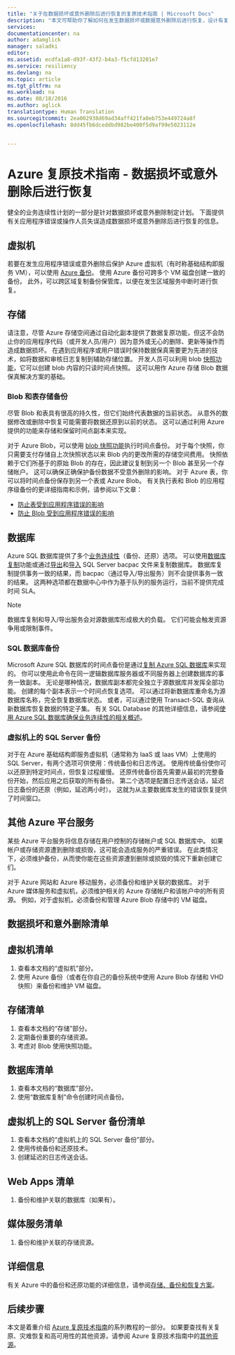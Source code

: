 ```yaml
---
title: "关于在数据损坏或意外删除后进行恢复的复原技术指南 | Microsoft Docs"
description: "本文可帮助你了解如何在发生数据损坏或数据意外删除后进行恢复，设计有复原能力、高度可用、容错的应用程序，以及针对灾难恢复进行规划"
services: 
documentationcenter: na
author: adamglick
manager: saladki
editor: 
ms.assetid: ecdfa1a8-d93f-43f2-b4a3-f5cfd13201e7
ms.service: resiliency
ms.devlang: na
ms.topic: article
ms.tgt_pltfrm: na
ms.workload: na
ms.date: 08/18/2016
ms.author: aglick
translationtype: Human Translation
ms.sourcegitcommit: 2ea002938d69ad34aff421fa0eb753e449724a8f
ms.openlocfilehash: 8dd45fb6dceddbd982be400f5d9af99e5023112e


---
```

# <a name="azure-resiliency-technical-guidance-recovery-from-data-corruption-or-accidental-deletion"></a>Azure 复原技术指南 - 数据损坏或意外删除后进行恢复
健全的业务连续性计划的一部分是针对数据损坏或意外删除制定计划。 下面提供有关应用程序错误或操作人员失误造成数据损坏或意外删除后进行恢复的信息。

## <a name="virtual-machines"></a>虚拟机
若要在发生应用程序错误或意外删除后保护 Azure 虚拟机（有时称基础结构即服务 VM），可以使用 [Azure 备份](https://azure.microsoft.com/services/backup/)。 使用 Azure 备份可跨多个 VM 磁盘创建一致的备份。 此外，可以跨区域复制备份保管库，以便在发生区域服务中断时进行恢复。

## <a name="storage"></a>存储
请注意，尽管 Azure 存储空间通过自动化副本提供了数据复原功能，但这不会防止你的应用程序代码（或开发人员/用户）因为意外或无心的删除、更新等操作而造成数据损坏。 在遇到应用程序或用户错误时保持数据保真需要更为先进的技术，如将数据和审核日志复制到辅助存储位置。 开发人员可以利用 blob [快照功能](https://msdn.microsoft.com/library/azure/ee691971.aspx)，它可以创建 blob 内容的只读时间点快照。 这可以用作 Azure 存储 Blob 数据保真解决方案的基础。

### <a name="blob-and-table-storage-backup"></a>Blob 和表存储备份
尽管 Blob 和表具有很高的持久性，但它们始终代表数据的当前状态。 从意外的数据修改或删除中恢复可能需要将数据还原到以前的状态。 这可以通过利用 Azure 提供的功能来存储和保留时间点副本来实现。

对于 Azure Blob，可以使用 [blob 快照功能](https://msdn.microsoft.com/library/ee691971.aspx)执行时间点备份。 对于每个快照，你只需要支付存储自上次快照状态以来 Blob 内的更改所需的存储空间费用。 快照依赖于它们所基于的原始 Blob 的存在，因此建议复制到另一个 Blob 甚至另一个存储帐户。 这可以确保正确保护备份数据不受意外删除的影响。 对于 Azure 表，你可以将时间点备份保存到另一个表或 Azure Blob。 有关执行表和 Blob 的应用程序级备份的更详细指南和示例，请参阅以下文章：

* [防止表受到应用程序错误的影响](https://blogs.msdn.microsoft.com/windowsazurestorage/2010/05/03/protecting-your-tables-against-application-errors/)
* [防止 Blob 受到应用程序错误的影响](https://blogs.msdn.microsoft.com/windowsazurestorage/2010/04/29/protecting-your-blobs-against-application-errors/)

## <a name="database"></a>数据库
Azure SQL 数据库提供了多个[业务连续性](../sql-database/sql-database-business-continuity.md)（备份、还原）选项。 可以使用[数据库复制](../sql-database/sql-database-copy.md)功能或通过[导出](../sql-database/sql-database-export.md)和[导入](https://msdn.microsoft.com/library/hh710052.aspx) SQL Server bacpac 文件来复制数据库。 数据库复制提供事务一致的结果，而 bacpac（通过导入/导出服务）则不会提供事务一致的结果。 这两种选项都在数据中心中作为基于队列的服务运行，当前不提供完成时间 SLA。

> [!NOTE]
> 数据库复制和导入/导出服务会对源数据库形成极大的负载。 它们可能会触发资源争用或限制事件。
> 
> 

### <a name="sql-database-backup"></a>SQL 数据库备份
Microsoft Azure SQL 数据库的时间点备份是通过[复制 Azure SQL 数据库](../sql-database/sql-database-copy.md)来实现的。 你可以使用此命令在同一逻辑数据库服务器或不同服务器上创建数据库的事务一致副本。 无论是哪种情况，数据库副本都完全独立于源数据库并发挥全部功能。 创建的每个副本表示一个时间点恢复选项。 可以通过将新数据库重命名为源数据库名称，完全恢复数据库状态。 或者，可以通过使用 Transact-SQL 查询从新数据库恢复数据的特定子集。 有关 SQL Database 的其他详细信息，请参阅[使用 Azure SQL 数据库确保业务连续性的相关概述](../sql-database/sql-database-business-continuity.md)。

### <a name="sql-server-on-virtual-machines-backup"></a>虚拟机上的 SQL Server 备份
对于在 Azure 基础结构即服务虚拟机（通常称为 IaaS 或 Iaas VM）上使用的 SQL Server，有两个选项可供使用：传统备份和日志传送。 使用传统备份使你可以还原到特定时间点，但恢复过程缓慢。 还原传统备份首先需要从最初的完整备份开始，然后应用之后获取的所有备份。 第二个选项是配置日志传送会话，延迟日志备份的还原（例如，延迟两小时）。 这就为从主要数据库发生的错误恢复提供了时间窗口。

## <a name="other-azure-platform-services"></a>其他 Azure 平台服务
某些 Azure 平台服务将信息存储在用户控制的存储帐户或 SQL 数据库中。 如果帐户或存储资源遭到删除或损毁，这可能会造成服务的严重错误。 在此类情况下，必须维护备份，从而使你能在这些资源遭到删除或损毁的情况下重新创建它们。

对于 Azure 网站和 Azure 移动服务，必须备份和维护关联的数据库。 对于 Azure 媒体服务和虚拟机，必须维护相关的 Azure 存储帐户和该帐户中的所有资源。 例如，对于虚拟机，必须备份和管理 Azure Blob 存储中的 VM 磁盘。

## <a name="checklists-for-data-corruption-or-accidental-deletion"></a>数据损坏和意外删除清单
## <a name="virtual-machines-checklist"></a>虚拟机清单
1. 查看本文档的“虚拟机”部分。
2. 使用 Azure 备份（或者在你自己的备份系统中使用 Azure Blob 存储和 VHD 快照）来备份和维护 VM 磁盘。

## <a name="storage-checklist"></a>存储清单
1. 查看本文档的“存储”部分。
2. 定期备份重要的存储资源。
3. 考虑对 Blob 使用快照功能。

## <a name="database-checklist"></a>数据库清单
1. 查看本文档的“数据库”部分。
2. 使用“数据库复制”命令创建时间点备份。

## <a name="sql-server-on-virtual-machines-backup-checklist"></a>虚拟机上的 SQL Server 备份清单
1. 查看本文档的“虚拟机上的 SQL Server 备份”部分。
2. 使用传统备份和还原技术。
3. 创建延迟的日志传送会话。

## <a name="web-apps-checklist"></a>Web Apps 清单
1. 备份和维护关联的数据库（如果有）。

## <a name="media-services-checklist"></a>媒体服务清单
1. 备份和维护关联的存储资源。

## <a name="more-information"></a>详细信息
有关 Azure 中的备份和还原功能的详细信息，请参阅[存储、备份和恢复方案](https://azure.microsoft.com/documentation/scenarios/storage-backup-recovery/)。

## <a name="next-steps"></a>后续步骤
本文是着重介绍 [Azure 复原技术指南](resiliency-technical-guidance.md)的系列教程的一部分。 如果要查找有关复原、灾难恢复和高可用性的其他资源，请参阅 Azure 复原技术指南中的[其他资源](resiliency-technical-guidance.md#additional-resources)。




<!--HONumber=Nov16_HO3-->


